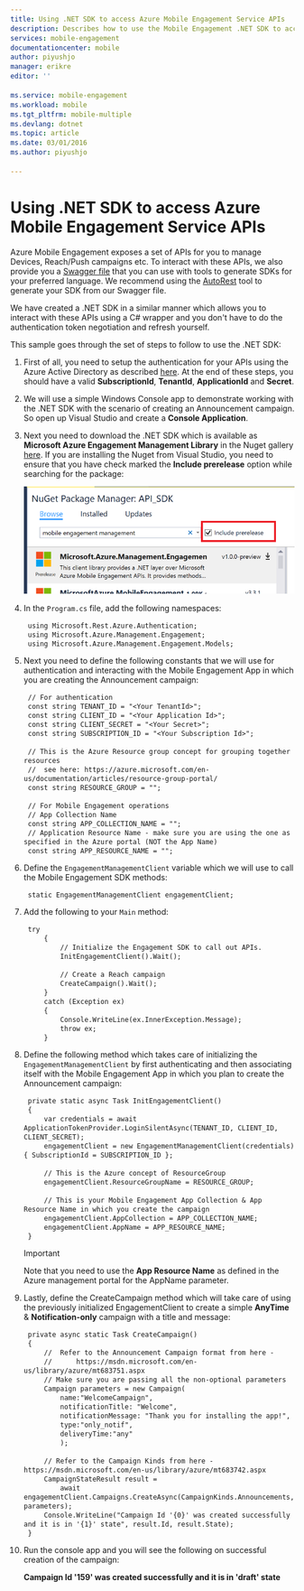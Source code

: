 ```yaml
---
title: Using .NET SDK to access Azure Mobile Engagement Service APIs
description: Describes how to use the Mobile Engagement .NET SDK to access Azure Mobile Engagement Service APIs
services: mobile-engagement
documentationcenter: mobile
author: piyushjo
manager: erikre
editor: ''

ms.service: mobile-engagement
ms.workload: mobile
ms.tgt_pltfrm: mobile-multiple
ms.devlang: dotnet
ms.topic: article
ms.date: 03/01/2016
ms.author: piyushjo

---
```

# Using .NET SDK to access Azure Mobile Engagement Service APIs
Azure Mobile Engagement exposes a set of APIs for you to manage Devices, Reach/Push campaigns etc. To interact with these APIs, we also provide you a [Swagger file](https://github.com/Azure/azure-rest-api-specs/blob/master/arm-mobileengagement/2014-12-01/swagger/mobile-engagement.json) that you can use with tools to generate SDKs for your preferred language. We recommend using the [AutoRest](https://github.com/Azure/AutoRest) tool to generate your SDK from our Swagger file. 

We have created a .NET SDK in a similar manner which allows you to interact with these APIs using a C# wrapper and you don't have to do the authentication token negotiation and refresh yourself.  

This sample goes through the set of steps to follow to use the .NET SDK:

1. First of all, you need to setup the authentication for your APIs using the Azure Active Directory as described [here](mobile-engagement-api-authentication.md#authentication). At the end of these steps, you should have a valid **SubscriptionId**, **TenantId**, **ApplicationId** and **Secret**. 
2. We will use a simple Windows Console app to demonstrate working with the .NET SDK with the scenario of creating an Announcement campaign. So open up Visual Studio and create a **Console Application**.   
3. Next you need to download the .NET SDK which is available as **Microsoft Azure Engagement Management Library** in the Nuget gallery [here](https://www.nuget.org/packages/Microsoft.Azure.Management.Engagement/).
   If you are installing the Nuget from Visual Studio, you need to ensure that you have check marked the **Include prerelease** option while searching for the package:
   
    ![](./media/mobile-engagement-dotnet-sdk-service-api/include-prerelease.png)
4. In the `Program.cs` file, add the following namespaces:
   
        using Microsoft.Rest.Azure.Authentication;
        using Microsoft.Azure.Management.Engagement;
        using Microsoft.Azure.Management.Engagement.Models;
5. Next you need to define the following constants that we will use for authentication and interacting with the Mobile Engagement App in which you are creating the Announcement campaign:
   
        // For authentication
        const string TENANT_ID = "<Your TenantId>";
        const string CLIENT_ID = "<Your Application Id>";
        const string CLIENT_SECRET = "<Your Secret>";
        const string SUBSCRIPTION_ID = "<Your Subscription Id>";
   
        // This is the Azure Resource group concept for grouping together resources 
        //  see here: https://azure.microsoft.com/en-us/documentation/articles/resource-group-portal/
        const string RESOURCE_GROUP = "";
   
        // For Mobile Engagement operations
        // App Collection Name 
        const string APP_COLLECTION_NAME = "";
        // Application Resource Name - make sure you are using the one as specified in the Azure portal (NOT the App Name)
        const string APP_RESOURCE_NAME = "";
6. Define the `EngagementManagementClient` variable which we will use to call the Mobile Engagement SDK methods:
   
        static EngagementManagementClient engagementClient; 
7. Add the following to your `Main` method:
   
        try
            {
                // Initialize the Engagement SDK to call out APIs. 
                InitEngagementClient().Wait();
   
                // Create a Reach campaign
                CreateCampaign().Wait();
            }
            catch (Exception ex)
            {
                Console.WriteLine(ex.InnerException.Message);
                throw ex;
            }
8. Define the following method which takes care of initializing the `EngagementManagementClient` by first authenticating and then associating itself with the Mobile Engagement App in which you plan to create the Announcement campaign:
   
        private static async Task InitEngagementClient()
        {
            var credentials = await ApplicationTokenProvider.LoginSilentAsync(TENANT_ID, CLIENT_ID, CLIENT_SECRET);
            engagementClient = new EngagementManagementClient(credentials) { SubscriptionId = SUBSCRIPTION_ID };
   
            // This is the Azure concept of ResourceGroup
            engagementClient.ResourceGroupName = RESOURCE_GROUP;
   
            // This is your Mobile Engagement App Collection & App Resource Name in which you create the campaign
            engagementClient.AppCollection = APP_COLLECTION_NAME;
            engagementClient.AppName = APP_RESOURCE_NAME;
        }
   
   > [!IMPORTANT]
   > Note that you need to use the **App Resource Name** as defined in the Azure management portal for the AppName parameter. 
   > 
9. Lastly, define the CreateCampaign method which will take care of using the previously initialized EngagementClient to create a simple **AnyTime** & **Notification-only** campaign with a title and message: 
   
        private async static Task CreateCampaign()
        {
            //  Refer to the Announcement Campaign format from here - 
            //      https://msdn.microsoft.com/en-us/library/azure/mt683751.aspx
            // Make sure you are passing all the non-optional parameters
            Campaign parameters = new Campaign(
                name:"WelcomeCampaign",
                notificationTitle: "Welcome", 
                notificationMessage: "Thank you for installing the app!",
                type:"only_notif",
                deliveryTime:"any"
                );
   
            // Refer to the Campaign Kinds from here - https://msdn.microsoft.com/en-us/library/azure/mt683742.aspx
            CampaignStateResult result = 
                await engagementClient.Campaigns.CreateAsync(CampaignKinds.Announcements, parameters);
            Console.WriteLine("Campaign Id '{0}' was created successfully and it is in '{1}' state", result.Id, result.State);
        }
10. Run the console app and you will see the following on successful creation of the campaign:
    
    **Campaign Id '159' was created successfully and it is in 'draft' state**

<!-- Images. -->

[1]: ./media/mobile-engagement-dotnet-sdk-service-api/include-prerelease.png